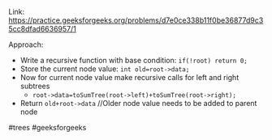 Link: https://practice.geeksforgeeks.org/problems/d7e0ce338b11f0be36877d9c35cc8dfad6636957/1

Approach:
- Write a recursive function with base condition: `if(!root) return 0;`
- Store the current node value: `int old=root->data;`
- Now for current node value make recursive calls for left and right subtrees
	- `root->data=toSumTree(root->left)+toSumTree(root->right);`
- Return `old+root->data`         //Older node value needs to be added to parent node


#trees #geeksforgeeks 